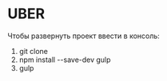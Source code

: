 # UBER

Чтобы развернуть проект ввести в консоль:
  1) git clone
  2) npm install --save-dev gulp
  3) gulp
